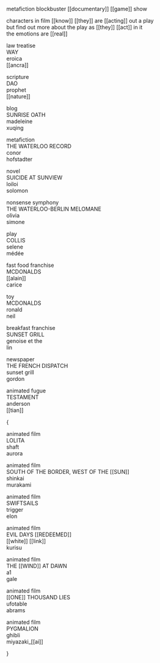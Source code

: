   metafiction blockbuster [[documentary]] [[game]] show  
  
characters in film [[know]] [[they]] are [[acting]] out a play  
but find out more about the play as [[they]] [[act]] in it  
the emotions are [[real]]  
  
law treatise  
WAY  
eroica  
[[ancra]]  
  
scripture  
DAO  
prophet  
[[nature]]  
  
blog  
SUNRISE OATH  
madeleine  
xuqing  
  
metafiction  
THE WATERLOO RECORD  
conor  
hofstadter  
  
novel  
SUICIDE AT SUNVIEW  
loiloi  
solomon  
  
nonsense symphony  
THE WATERLOO-BERLIN MELOMANE  
olivia  
simone  
  
play  
COLLIS  
selene  
médée  
  
fast food franchise  
MCDONALDS  
[[alain]]  
carice  
  
toy  
MCDONALDS  
ronald  
neil  
  
breakfast franchise  
SUNSET GRILL  
genoise et the  
lin  
  
newspaper  
THE FRENCH DISPATCH  
sunset grill  
gordon  
  
animated fugue  
TESTAMENT  
anderson  
[[tian]]  
  
{  
  
animated film  
LOLITA  
shaft  
aurora  
  
animated film  
SOUTH OF THE BORDER, WEST OF THE [[SUN]]  
shinkai  
murakami  
  
animated film  
SWIFTSAILS  
trigger  
elon  
  
animated film  
EVIL DAYS [[REDEEMED]]  
[[white]] [[link]]  
kurisu  
  
animated film  
THE [[WIND]] AT DAWN  
a1  
gale  
  
animated film  
[[ONE]] THOUSAND LIES  
ufotable  
abrams  
  
animated film  
PYGMALION  
ghibli  
miyazaki_[[ai]]  
  
}